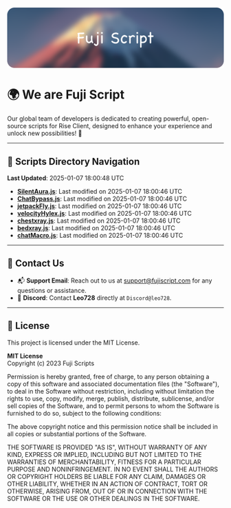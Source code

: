 ![Banner](.github/b.webp)

# 🌍 **We are Fuji Script**

Our global team of developers is dedicated to creating powerful, open-source scripts for Rise Client, designed to enhance your experience and unlock new possibilities! 🌟

---
<!-- SCRIPTS_NAVIGATION_START -->
## 📂 **Scripts Directory Navigation**

**Last Updated**: 2025-01-07 18:00:48 UTC

- **[SilentAura.js](scripts/SilentAura.js)**: Last modified on 2025-01-07 18:00:46 UTC
- **[ChatBypass.js](scripts/ChatBypass.js)**: Last modified on 2025-01-07 18:00:46 UTC
- **[jetpackFly.js](scripts/jetpackFly.js)**: Last modified on 2025-01-07 18:00:46 UTC
- **[velocityHylex.js](scripts/velocityHylex.js)**: Last modified on 2025-01-07 18:00:46 UTC
- **[chestxray.js](scripts/chestxray.js)**: Last modified on 2025-01-07 18:00:46 UTC
- **[bedxray.js](scripts/bedxray.js)**: Last modified on 2025-01-07 18:00:46 UTC
- **[chatMacro.js](scripts/chatMacro.js)**: Last modified on 2025-01-07 18:00:46 UTC

<!-- SCRIPTS_NAVIGATION_END -->

---

## 💬 **Contact Us**  
- 📬 **Support Email**: Reach out to us at [support@fujiscript.com](mailto:support@fujiscript.com) for any questions or assistance.  
- 💬 **Discord**: Contact **Leo728** directly at `Discord@leo728`.

---

## 📜 **License**

This project is licensed under the MIT License.  

**MIT License**  
Copyright (c) 2023 Fuji Scripts  

Permission is hereby granted, free of charge, to any person obtaining a copy of this software and associated documentation files (the "Software"), to deal in the Software without restriction, including without limitation the rights to use, copy, modify, merge, publish, distribute, sublicense, and/or sell copies of the Software, and to permit persons to whom the Software is furnished to do so, subject to the following conditions:  

The above copyright notice and this permission notice shall be included in all copies or substantial portions of the Software.  

THE SOFTWARE IS PROVIDED "AS IS", WITHOUT WARRANTY OF ANY KIND, EXPRESS OR IMPLIED, INCLUDING BUT NOT LIMITED TO THE WARRANTIES OF MERCHANTABILITY, FITNESS FOR A PARTICULAR PURPOSE AND NONINFRINGEMENT. IN NO EVENT SHALL THE AUTHORS OR COPYRIGHT HOLDERS BE LIABLE FOR ANY CLAIM, DAMAGES OR OTHER LIABILITY, WHETHER IN AN ACTION OF CONTRACT, TORT OR OTHERWISE, ARISING FROM, OUT OF OR IN CONNECTION WITH THE SOFTWARE OR THE USE OR OTHER DEALINGS IN THE SOFTWARE.  
